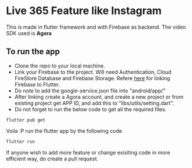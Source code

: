 # Live 365 Feature like Instagram
This is made in flutter framework and with Firebase as backend. The video SDK used is <strong>Agora</strong>

## To run the app

- Clone the repo to your local machine.
- Link your Firebase to the project. Will need Authentication, Cloud FireStore Database and Firebase Storage. Refere [here](https://firebase.google.com/docs/flutter/setup?platform=android) for linking Firebase to Flutter.
- Do note to add the google-service.json file into "android/app/"
- After linking create a Agora account, and create a new project or from existing project get APP ID, and add this to "libs/utils/setting.dart".
- Do not forget to run the below code to get all the required files. 
```
flutter pub get
```

Voila :P run the flutter app by the following code
```
flutter run
```

If anyone wish to add more feature or change exisiting code in more efficient way, do create a pull request.
